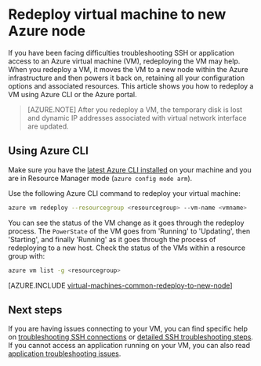 <properties 
	pageTitle="Redeploy Linux Virtual Machines | Microsoft Azure" 
	description="Describes how to redeploy Linux virtual machines to mitigate SSH connection issues." 
	services="virtual-machines-linux" 
	documentationCenter="virtual-machines" 
	authors="iainfoulds" 
	manager="timlt"
	tags="azure-resource-manager,top-support-issue" 
/>
	

<tags 
	ms.service="virtual-machines-linux" 
	ms.devlang="na" 
	ms.topic="support-article" 
	ms.tgt_pltfrm="vm-linux"
	ms.workload="infrastructure" 
	ms.date="09/19/2016" 
	ms.author="iainfou" 
/>

# Redeploy virtual machine to new Azure node

If you have been facing difficulties troubleshooting SSH or application access to an Azure virtual machine (VM), redeploying the VM may help. When you redeploy a VM, it moves the VM to a new node within the Azure infrastructure and then powers it back on, retaining all your configuration options and associated resources. This article shows you how to redeploy a VM using Azure CLI or the Azure portal.

> [AZURE.NOTE] After you redeploy a VM, the temporary disk is lost and dynamic IP addresses associated with virtual network interface are updated. 


## Using Azure CLI

Make sure you have the [latest Azure CLI installed](../xplat-cli-install.md) on your machine and you are in Resource Manager mode (`azure config mode arm`).

Use the following Azure CLI command to redeploy your virtual machine:

```bash
azure vm redeploy --resourcegroup <resourcegroup> --vm-name <vmname> 
```

You can see the status of the VM change as it goes through the redeploy process. The `PowerState` of the VM goes from 'Running' to 'Updating', then 'Starting', and finally 'Running' as it goes through the process of redeploying to a new host. Check the status of the VMs within a resource group with:

```bash
azure vm list -g <resourcegroup>
```


[AZURE.INCLUDE [virtual-machines-common-redeploy-to-new-node](../../includes/virtual-machines-common-redeploy-to-new-node.md)]


## Next steps
If you are having issues connecting to your VM, you can find specific help on [troubleshooting SSH connections](virtual-machines-linux-troubleshoot-ssh-connection.md) or [detailed SSH troubleshooting steps](virtual-machines-linux-detailed-troubleshoot-ssh-connection.md). If you cannot access an application running on your VM, you can also read [application troubleshooting issues](virtual-machines-linux-troubleshoot-app-connection.md).